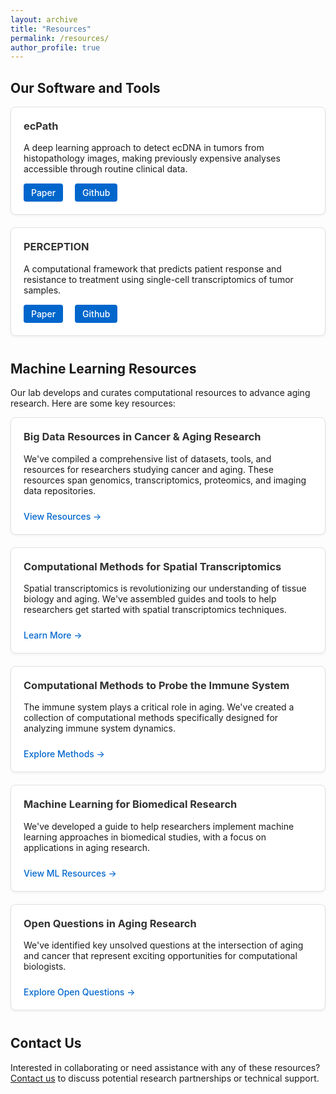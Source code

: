 ```yaml
---
layout: archive
title: "Resources"
permalink: /resources/
author_profile: true
---
```


<style>
  /* Clean, minimal styling */
  .section {
    margin-bottom: 40px;
  }
  
  .resource-card {
    border: 1px solid #e0e0e0;
    border-radius: 8px;
    padding: 20px;
    margin-bottom: 20px;
    background-color: #fff;
    box-shadow: 0 2px 4px rgba(0,0,0,0.05);
  }
  
  .resource-card h3 {
    margin-top: 0;
    color: #333;
  }
  
  .resource-links {
    margin-top: 15px;
  }
  
  .resource-links a {
    display: inline-block;
    margin-right: 15px;
    padding: 6px 12px;
    background-color: #0066cc;
    color: white;
    text-decoration: none;
    border-radius: 4px;
    font-weight: 500;
  }
  
  .resource-links a:hover {
    background-color: #0055aa;
  }
  
  .external-link {
    display: inline-block;
    margin-top: 10px;
    color: #0066cc;
    font-weight: 500;
    text-decoration: none;
  }
  
  .external-link:hover {
    text-decoration: underline;
  }
</style>

<div class="section">
  <h2>Our Software and Tools</h2>
  
  <div class="resource-card">
    <h3>ecPath</h3>
    <p>A deep learning approach to detect ecDNA in tumors from histopathology images, making previously expensive analyses accessible through routine clinical data.</p>
    <div class="resource-links">
      <a href="https://www.biorxiv.org/content/10.1101/2024.11.13.623494v1" target="_blank">Paper</a>
      <a href="https://github.com/Sinha-CompBio-Lab/ecPATH" target="_blank">Github</a>
    </div>
  </div>
  
  <div class="resource-card">
    <h3>PERCEPTION</h3>
    <p>A computational framework that predicts patient response and resistance to treatment using single-cell transcriptomics of tumor samples.</p>
    <div class="resource-links">
      <a href="https://www.nature.com/articles/s43018-024-00756-7" target="_blank">Paper</a>
      <a href="https://github.com/ruppinlab/PERCEPTION" target="_blank">Github</a>
    </div>
  </div>
</div>

<div class="section">
  <h2>Machine Learning Resources </h2>
  <p>Our lab develops and curates computational resources to advance aging research. Here are some key resources:</p>
  
  <div class="resource-card">
    <h3>Big Data Resources in Cancer & Aging Research</h3>
    <p>We've compiled a comprehensive list of datasets, tools, and resources for researchers studying cancer and aging. These resources span genomics, transcriptomics, proteomics, and imaging data repositories.</p>
    <a class="external-link" href="https://x.com/Sanjusinha7/status/1570729265519546368" target="_blank">View Resources →</a>
  </div>
  
  <div class="resource-card">
    <h3>Computational Methods for Spatial Transcriptomics</h3>
    <p>Spatial transcriptomics is revolutionizing our understanding of tissue biology and aging. We've assembled guides and tools to help researchers get started with spatial transcriptomics techniques.</p>
    <a class="external-link" href="https://x.com/Sanjusinha7/status/1578434020643205120" target="_blank">Learn More →</a>
  </div>
  
  <div class="resource-card">
    <h3>Computational Methods to Probe the Immune System</h3>
    <p>The immune system plays a critical role in aging. We've created a collection of computational methods specifically designed for analyzing immune system dynamics.</p>
    <a class="external-link" href="https://x.com/Sanjusinha7/status/1576306476041515008" target="_blank">Explore Methods →</a>
  </div>
  
  <div class="resource-card">
    <h3>Machine Learning for Biomedical Research</h3>
    <p>We've developed a guide to help researchers implement machine learning approaches in biomedical studies, with a focus on applications in aging research.</p>
    <a class="external-link" href="https://x.com/Sanjusinha7/status/1589735781736001536" target="_blank">View ML Resources →</a>
  </div>
  
  <div class="resource-card">
    <h3>Open Questions in Aging Research</h3>
    <p>We've identified key unsolved questions at the intersection of aging and cancer that represent exciting opportunities for computational biologists.</p>
    <a class="external-link" href="https://x.com/Sanjusinha7/status/1575529608174108672" target="_blank">Explore Open Questions →</a>
  </div>
</div>

<div class="section">
  <h2>Contact Us</h2>
  <p>Interested in collaborating or need assistance with any of these resources? <a href="/contact/" target="_blank">Contact us</a> to discuss potential research partnerships or technical support.</p>
</div>
